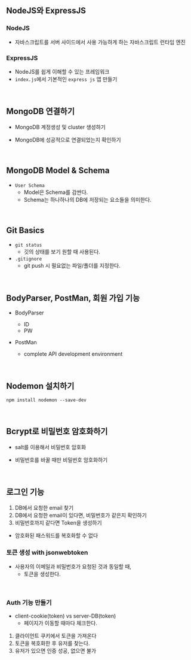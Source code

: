 ## NodeJS와 ExpressJS

### NodeJS

- 자바스크립트를 서버 사이드에서 사용 가능하게 하는 자바스크립트 런타임 엔진

### ExpressJS

- NodeJS를 쉽게 이해할 수 있는 프레임워크
- `index.js`에서 기본적인 `express js` 앱 만들기

<br/>

## MongoDB 연결하기

- MongoDB 계정생성 및 cluster 생성하기

- MongoDB에 성공적으로 연결되었는지 확인하기

<br/>

## MongoDB Model & Schema

- `User Schema`
  - Model은 Schema를 감싼다.
  - Schema는 하나하나의 DB에 저장되는 요소들을 의미한다.

<br/>

## Git Basics

- `git status`
  - 깃의 상태를 보기 원할 때 사용된다.
- `.gitignore`
  - git push 시 필요없는 파일/폴더를 지정한다.

<br/>

## BodyParser, PostMan, 회원 가입 기능

- BodyParser

  - ID
  - PW

- PostMan
  - complete API development environment

<br/>

## Nodemon 설치하기

`npm install nodemon --save-dev`

<br/>

## Bcrypt로 비밀번호 암호화하기

- salt를 이용해서 비밀번호 암호화

- 비밀번호를 바꿀 때만 비밀번호 암호화하기

<br/>

## 로그인 기능

1. DB에서 요청한 email 찾기
2. DB에서 요청한 email이 있다면, 비밀번호가 같은지 확인하기
3. 비밀번호까지 같다면 Token을 생성하기

- 암호화된 패스워드를 복호화할 수 없다

### 토큰 생성 with jsonwebtoken

- 사용자의 이메일과 비밀번호가 요청된 것과 동일할 때,
  - 토큰을 생성한다.

<br/>

### Auth 기능 만들기

- client-cookie(token) vs server-DB(token)
  - 페이지가 이동할 때마다 체크한다.

1. 클라이언트 쿠키에서 토큰을 가져온다
2. 토큰을 복호화한 후 유저를 찾는다.
3. 유저가 있으면 인증 성공, 없으면 불가
